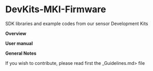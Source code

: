 # DevKits-MKI-Firmware
SDK libraries and example codes from our sensor Development Kits

**Overview**


**User manual**


**General Notes**

If you wish to contribute, please read first the _Guidelines.md> file
